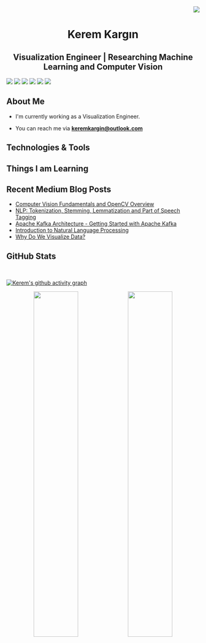 <img align="right" src="https://visitor-badge.laobi.icu/badge?page_id=keremkargin0.keremkargin0">
<br>

<h1 align="center"> Kerem Kargın </h1>

<h2 align="center">Visualization Engineer | Researching Machine Learning and Computer Vision</h2>

[![](https://img.shields.io/badge/linkedin-%230077B5.svg?&style=for-the-badge&logo=linkedin&logoColor=white)](https://www.linkedin.com/in/keremkargin)
[![](https://img.shields.io/badge/medium-%2312100E.svg?&style=for-the-badge&logo=medium&logoColor=white)](https://keremkargin.medium.com)
[![](https://img.shields.io/badge/Kaggle-%2312100E.svg?&style=for-the-badge&logo=kaggle&logoColor=white)](https://www.kaggle.com/keremkargn)
[![](https://img.shields.io/badge/twitter-%231DA1F2.svg?&style=for-the-badge&logo=twitter&logoColor=white)](https://twitter.com/keremkargin_)
[![](https://img.shields.io/badge/instagram-%23E4405F.svg?&style=for-the-badge&logo=instagram&logoColor=white)](https://www.instagram.com/keremkargin0) 
[![](https://img.shields.io/badge/Spotify-1ED760?&style=for-the-badge&logo=spotify&logoColor=white)](https://open.spotify.com/user/7pzz5ih249aikab4uw0vm7bvz?si=d3f21181e4154cb5)

## About Me

- I'm currently working as a Visualization Engineer.

- You can reach me via **keremkargin@outlook.com**






## Technologies & Tools



## Things I am Learning



## Recent Medium Blog Posts

- [Computer Vision Fundamentals and OpenCV Overview](https://keremkargin.medium.com/computer-vision-fundamentals-and-opencv-overview-9a30fe94f0ce)
- [NLP: Tokenization, Stemming, Lemmatization and Part of Speech Tagging](https://medium.com/mlearning-ai/nlp-tokenization-stemming-lemmatization-and-part-of-speech-tagging-9088ac068768)
- [Apache Kafka Architecture - Getting Started with Apache Kafka](https://medium.com/analytics-vidhya/apache-kafka-architecture-getting-started-with-apache-kafka-771d69ac6cef)
- [Introduction to Natural Language Processing](https://medium.com/mlearning-ai/introduction-to-natural-language-processing-3c7b18312980)
- [Why Do We Visualize Data?](https://keremkargin.medium.com/why-do-we-visualize-data-293f2dd0a71e)


## GitHub Stats

<br/>  

 [![Kerem's github activity graph](https://activity-graph.herokuapp.com/graph?username=keremkargin0&theme=react-dark)](https://git.io/keremkargin0)
<p align="center">
	
  <img width="48%" src="https://github-readme-stats.vercel.app/api?username=keremkargin0&show_icons=true&theme=tokyonight" />
  <img width="48%" src="https://github-readme-streak-stats.herokuapp.com/?user=keremkargin0&theme=tokyonight" />
</p>
